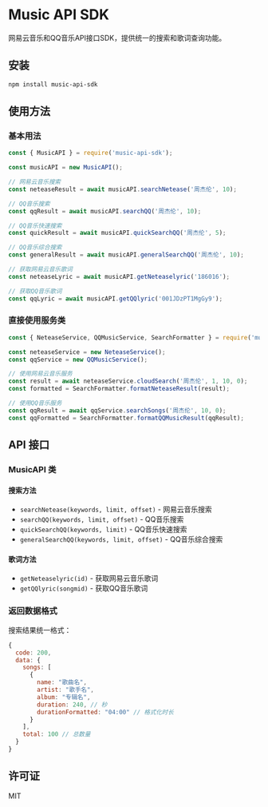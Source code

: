 # Music API SDK

网易云音乐和QQ音乐API接口SDK，提供统一的搜索和歌词查询功能。

## 安装

```bash
npm install music-api-sdk
```

## 使用方法

### 基本用法

```javascript
const { MusicAPI } = require('music-api-sdk');

const musicAPI = new MusicAPI();

// 网易云音乐搜索
const neteaseResult = await musicAPI.searchNetease('周杰伦', 10);

// QQ音乐搜索
const qqResult = await musicAPI.searchQQ('周杰伦', 10);

// QQ音乐快速搜索
const quickResult = await musicAPI.quickSearchQQ('周杰伦', 5);

// QQ音乐综合搜索
const generalResult = await musicAPI.generalSearchQQ('周杰伦', 10);

// 获取网易云音乐歌词
const neteaseLyric = await musicAPI.getNeteaselyric('186016');

// 获取QQ音乐歌词
const qqLyric = await musicAPI.getQQlyric('001JDzPT1MgGy9');
```

### 直接使用服务类

```javascript
const { NeteaseService, QQMusicService, SearchFormatter } = require('music-api-sdk');

const neteaseService = new NeteaseService();
const qqService = new QQMusicService();

// 使用网易云音乐服务
const result = await neteaseService.cloudSearch('周杰伦', 1, 10, 0);
const formatted = SearchFormatter.formatNeteaseResult(result);

// 使用QQ音乐服务
const qqResult = await qqService.searchSongs('周杰伦', 10, 0);
const qqFormatted = SearchFormatter.formatQQMusicResult(qqResult);
```

## API 接口

### MusicAPI 类

#### 搜索方法

- `searchNetease(keywords, limit, offset)` - 网易云音乐搜索
- `searchQQ(keywords, limit, offset)` - QQ音乐搜索
- `quickSearchQQ(keywords, limit)` - QQ音乐快速搜索
- `generalSearchQQ(keywords, limit, offset)` - QQ音乐综合搜索

#### 歌词方法

- `getNeteaselyric(id)` - 获取网易云音乐歌词
- `getQQlyric(songmid)` - 获取QQ音乐歌词

### 返回数据格式

搜索结果统一格式：

```javascript
{
  code: 200,
  data: {
    songs: [
      {
        name: "歌曲名",
        artist: "歌手名",
        album: "专辑名",
        duration: 240, // 秒
        durationFormatted: "04:00" // 格式化时长
      }
    ],
    total: 100 // 总数量
  }
}
```

## 许可证

MIT